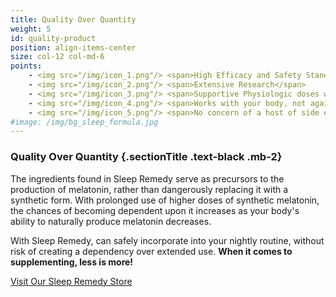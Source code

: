 ```yaml
---
title: Quality Over Quantity
weight: 5
id: quality-product
position: align-items-center
size: col-12 col-md-6
points:
    - <img src="/img/icon_1.png"/> <span>High Efficacy and Safety Standards</span>
    - <img src="/img/icon_2.png"/> <span>Extensive Research</span>
    - <img src="/img/icon_3.png"/> <span>Supportive Physiologic doses with Highest Bioavailability</span>
    - <img src="/img/icon_4.png"/> <span>Works with your body, not against it</span>
    - <img src="/img/icon_5.png"/> <span>No concern of a host of side effects traditionally associated with other products and medications</span>
#image: /img/bg_sleep_formula.jpg
---
```


### <span class="font-italic text-seagreen">Quality</span> Over Quantity {.sectionTitle .text-black .mb-2}

The ingredients found in Sleep Remedy serve as precursors to the production of melatonin, rather than dangerously replacing it with a synthetic form. With prolonged use of higher doses of synthetic melatonin, the chances of becoming dependent upon it increases as your body's ability to naturally produce melatonin decreases.

With Sleep Remedy, can safely incorporate into your nightly routine, without risk of creating a dependency over extended use. **When it comes to supplementing, less is more!**

<div><a href="#sleep-store" class="button">Visit Our Sleep Remedy Store</a></div>
